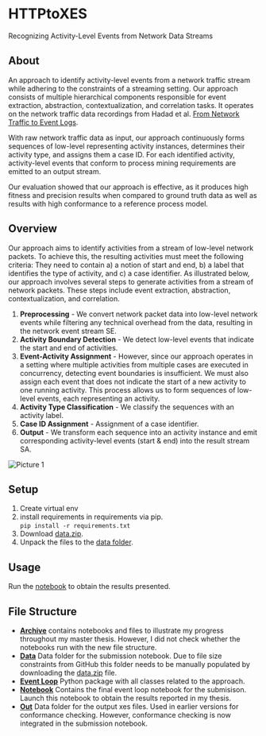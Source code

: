 # HTTPtoXES
Recognizing Activity-Level Events from Network Data Streams

## About
An approach to identify activity-level events from a network traffic stream while adhering to the constraints of a streaming setting. Our approach consists of multiple hierarchical components responsible for event extraction, abstraction, contextualization, and correlation tasks. It operates on the network traffic data recordings from Hadad et al. [From Network Traffic to Event Logs](https://github.com/HaifaUniversityBPM/traffic-data-to-event-log).

With raw network traffic data as input, our approach continuously forms sequences of low-level representing activity instances, determines their activity type, and assigns them a case ID. For each identified activity, activity-level events that conform to process mining requirements are emitted to an output stream.

Our evaluation showed that our approach is effective, as it produces high fitness and precision results when compared to ground truth data as well as results with high conformance to a reference
process model.

## Overview
Our approach aims to identify activities from a stream of low-level network packets. To achieve this, the resulting activities must meet the following criteria: They need to contain a) a notion of start and end, b) a label that identifies the type of activity, and c) a case identifier. 
As illustrated below, our approach involves several steps to generate activities from a stream of network packets. These steps include event extraction, abstraction, contextualization, and correlation.

1. **Preprocessing** - We convert network packet data into low-level network events while filtering any technical overhead from the data, resulting in the network event stream SE.
2. **Activity Boundary Detection** - We detect low-level events that indicate the start and end of activities.
3. **Event-Activity Assignment** - However, since our approach operates in a setting where multiple activities from multiple cases are executed in concurrency, detecting event boundaries is insufficient. We must also assign each event that does not indicate the start of a new activity to one running activity. This process allows us to form sequences of low-level events, each representing an activity.
4.  **Activity Type Classification** - We classify the sequences with an activity label.
5.  **Case ID Assignment** - Assignment of a case identifier.
6.  **Output** - We transform each sequence into an activity instance and emit corresponding activity-level events (start & end) into the result stream SA.

![Picture 1](https://github.com/salpers/HTTPtoXES/assets/23464191/0fd0dd12-4fcc-4d50-899c-77d644e3cf27)



## Setup 
1. Create virtual env
2. install requirements in requirements via pip.  
`pip install -r requirements.txt`
4. Download [data.zip](https://drive.google.com/file/d/1LpoE9J23hurN4ppgrPEcLLenalWfowNT/view?usp=sharing).
5. Unpack the files to the [data folder](data). 

## Usage
Run the [notebook](notebook/pipeline_final.ipynb) to obtain the results presented.

## File Structure 
- [**Archive**](archive) contains notebooks and files to illustrate my progress throughout my master thesis. However, I did not check whether the notebooks run with the new file structure.
- [**Data**](data) Data folder for the submission notebook. Due to file size constraints from GitHub this folder needs to be manually populated by downloading the [data.zip](https://drive.google.com/file/d/1LpoE9J23hurN4ppgrPEcLLenalWfowNT/view?usp=sharing) file.
- [**Event Loop**](event_loop) Python package with all classes related to the approach. 
- [**Notebook**](notebook) Contains the final event loop notebook for the submisison. Launch this notebook to obtain the results reported in my thesis. 
- [**Out**](out) Data folder for the output xes files. Used in earlier versions for conformance checking. However, conformance checking is now integrated in the submission notebook.

